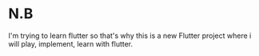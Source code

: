 # N.B

I'm trying to learn flutter so that's why this is a new Flutter project where i will play, implement, learn with flutter.

